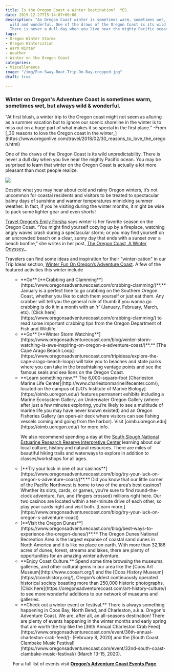 ```yaml
---
title: Is the Oregon Coast a Winter Destination?  YES.
date: 2019-12-27T15:14:07+00:00
description: "An Oregon Coast winter is sometimes warm, sometimes wet, but always
  wild and wonderful. One of the draws of the Oregon Coast is its wild unpredictability.
  There is never a dull day when you live near the mighty Pacific ocean.\n\n"
tags:
- Oregon Winter Storms
- Oregon Wintercation
- Warm Winter
- Weather
- Winter on the Oregon Coast
categories:
- Miscellaneous
image: "/img/Fun-Sway-Boat-Trip-On-Bay-cropped.jpg"
draft: true

---
```

### Winter on Oregon's Adventure Coast is sometimes warm, sometimes wet, but always wild & wonderful.

<p>"At first blush, a winter trip to the Oregon coast might not seem as alluring as a summer vacation but to ignore our scenic shoreline in the winter is to miss out on a huge part of what makes it so special in the first place." -From [_30 reasons to love the Oregon coast in the winter_](https://www.oregonlive.com/travel/2018/02/30_reasons_to_love_the_oregon.html)

One of the draws of the Oregon Coast is its wild unpredictability. There is never a dull day when you live near the mighty Pacific ocean. You may be surprised to learn that winter on the Oregon Coast is actually a lot more pleasant than most people realize.

![](/img/crab-feed-charleston-medium.jpg)

Despite what you may hear about cold and rainy Oregon winters, it’s not uncommon for coastal residents and visitors to be treated to spectacular balmy days of sunshine and warmer temperatures mimicking summer weather. In fact, if you’re visiting during the winter months, it might be wise to pack some lighter gear and even shorts!

<a href="http://traveloregon.com/author/eforsha/" target="_blank" rel="noopener noreferrer">Travel Oregon’s Emily Forsha</a> says winter is her favorite season on the Oregon Coast. “You might find yourself cozying up by a fireplace, watching angry waves crash during a spectacular storm; or you may find yourself on an uncrowded beach on a clear, sunny day that ends with a sunset over a beach bonfire,” she writes in her post, <a href="http://traveloregon.com/trip-ideas/oregon-stories/the-oregon-coast-a-winter-odyssey/%20" target="_blank" rel="noopener noreferrer">The Oregon Coast, A Winter Odyssey</a>_.

Travelers can find some ideas and inspiration for their "winter-cation" in our Trip Ideas section, [Winter Fun On Oregon’s Adventure Coast](https://www.oregonsadventurecoast.com/tripideas/winter-fun-in-oregons-adventure-coast/). A few of the featured activities this winter include

<li style="list-style-type: none;"> <ul> <li style="list-style-type: none;"> <ul> <li> **Go** [**Crabbing and Clamming**](https://www.oregonsadventurecoast.com/crabbing-clamming/)**.** January is a perfect time to go crabbing on the Southern Oregon Coast, whether you like to catch them yourself or just eat them. Any crabber will tell you the general rule of thumb if you wanna go crabbing is do it in a month with an ‘r’ (January, February, March, etc). [Click here](https://www.oregonsadventurecoast.com/crabbing-clamming/) to read some important crabbing tips from the Oregon Department of Fish and Wildlife.

</li> <li>**Go** [**Winter Storm Watching**](https://www.oregonsadventurecoast.com/blog/winter-storm-watching-is-awe-inspiring-on-oregon-s-adventure-coast/)**.** [The Cape Arago Beach Loop](https://www.oregonsadventurecoast.com/tripideas/explore-the-cape-arago-beach-loop/) will take you to beaches and state parks where you can take in the breathtaking vantage points and see the famous seals and sea lions on the Oregon Coast.

</li> <li> **Learn something new.** The 6,000-square-foot [Charleston Marine Life Center](http://www.charlestonmarinelifecenter.com/), located on the campus of [UO’s Institute of Marine Biology](https://oimb.uoregon.edu/) features permanent exhibits including a Marine Ecosystem Gallery, an Underwater Oregon Gallery (where after just a few minutes exploring, you’re likely to see a multitude of marine life you may have never known existed) and an Oregon Fisheries Gallery (an open-air deck where visitors can see fishing vessels coming and going from the harbor). Visit [oimb.uoregon.edu](https://oimb.uoregon.edu/) for more info.

We also recommend spending a day at the [South Slough National Estuarine Research Reserve Interpretive Center](https://www.oregon.gov/dsl/SS/Pages/About.aspx) learning about our local culture, history and natural resources. There are miles of beautiful hiking trails and waterways to explore in addition to classes/workshops for all ages.

</li> <li> [**Try your luck in one of our casinos**](https://www.oregonsadventurecoast.com/blog/try-your-luck-on-oregon-s-adventure-coast/)**.** Did you know that our little corner of the Pacific Northwest is home to two of the area’s best casinos? Whether its slots, cards, or games, you’re sure to find round-the-clock adventure, fun, and (fingers crossed) millions right here. Our two casinos are located within a ten-minute drive of each other, so play your cards right and visit both. [Learn more.](https://www.oregonsadventurecoast.com/blog/try-your-luck-on-oregon-s-adventure-coast)

</li> <li>[**Visit the Oregon Dunes**](https://www.oregonsadventurecoast.com/blog/best-ways-to-experience-the-oregon-dunes/)**.** The Oregon Dunes National Recreation Area is the largest expanse of coastal sand dunes in North America and it is like no place on earth. With more than 32,186 acres of dunes, forest, streams and lakes, there are plenty of opportunities for an amazing winter adventure.

</li> <li> **Enjoy Coast Culture.** Spend some time browsing the museums, galleries, and other cultural gems in our area like the [Coos Art Museum](http://www.coosart.org/) and the [Coos History Museum](https://cooshistory.org/), Oregon’s oldest continuously operated historical society boasting more than 250,000 historic photographs. [Click here](https://oregonsadventurecoast.com/art-history-culture/) to see more wonderful additions to our network of museums and galleries.

</li> <li>**Check out a winter event or festival.** There is always something happening in Coos Bay, North Bend, and Charleston, a.k.a. Oregon's Adventure Coast. We are, after all, an all-seasons destination!  There are plenty of events happening in the winter months and early spring that are worth the trip like the [36th Annual Charleston Crab Feed](https://www.oregonsadventurecoast.com/event/36th-annual-charleston-crab-feed/)- (February 8, 2020) and the [South Coast Clambake Music Festival](https://www.oregonsadventurecoast.com/event/32nd-south-coast-clambake-music-festival/) (March 13-15, 2020).

</ul>

For a full list of events visit <a href="/events/" target="_blank" rel="noopener noreferrer"><strong>Oregon’s Adventure Coast Events Page</strong></a>.